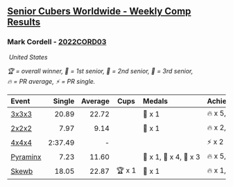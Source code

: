 <style>table {white-space: nowrap;}</style>
<link rel="stylesheet" type="text/css" href="/scw-comp/css/flags.css" />

## [Senior Cubers Worldwide - Weekly Comp Results](/scw-comp/results/)
### Mark Cordell - [2022CORD03](https://www.worldcubeassociation.org/persons/2022CORD03)

<i class="flag flag-US" />&nbsp;United States

<span style="white-space: nowrap;">🏆 = overall winner</span>, <span style="white-space: nowrap;">🥇 = 1st senior</span>, <span style="white-space: nowrap;">🥈 = 2nd senior</span>, <span style="white-space: nowrap;">🥉 = 3rd senior</span>, <span style="white-space: nowrap;">🔥 = PR average</span>, <span style="white-space: nowrap;">⚡ = PR single</span>.

| Event | Single | Average | Cups | Medals | Achievements|
| :-- | --: | --: | :--: | :-- | :-- |
| [3x3x3](333.md) | 20.89 | 22.72 |  | 🥉 x 1 | 🔥 x 5, ⚡ x 3 |
| [2x2x2](222.md) | 7.97 | 9.14 |  | 🥉 x 1 | 🔥 x 2, ⚡ x 3 |
| [4x4x4](444.md) | 2:37.49 | - |  |  | ⚡ x 2 |
| [Pyraminx](pyram.md) | 7.23 | 11.60 |  | 🥇 x 1, 🥈 x 4, 🥉 x 3 | 🔥 x 5, ⚡ x 8 |
| [Skewb](skewb.md) | 18.05 | 22.87 | 🏆 x 1 | 🥇 x 1 | 🔥 x 1, ⚡ x 1 |

<!-- Global site tag (gtag.js) - Google Analytics -->
<script async src="https://www.googletagmanager.com/gtag/js?id=UA-86348435-3"></script>
<script>window.dataLayer = window.dataLayer || []; function gtag() {dataLayer.push(arguments);} gtag('js', new Date()); gtag('config', 'UA-86348435-3');</script>
